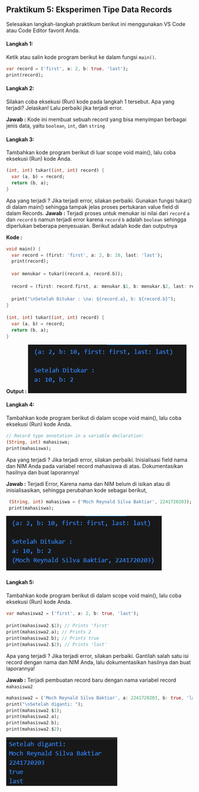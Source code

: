 ## Praktikum 5: Eksperimen Tipe Data Records

Selesaikan langkah-langkah praktikum berikut ini menggunakan VS Code atau Code Editor favorit Anda.

#### Langkah 1:
Ketik atau salin kode program berikut ke dalam fungsi ```main()```.
```dart
var record = ('first', a: 2, b: true, 'last');
print(record);
```


#### Langkah 2:
Silakan coba eksekusi (Run) kode pada langkah 1 tersebut. Apa yang terjadi? Jelaskan! Lalu perbaiki jika terjadi error.

**Jawab :** Kode ini membuat sebuah record yang bisa menyimpan berbagai jenis data, yaitu ``boolean``, ``int``, dan ``string``  

#### Langkah 3:
Tambahkan kode program berikut di luar scope void main(), lalu coba eksekusi (Run) kode Anda.
```dart
(int, int) tukar((int, int) record) {
  var (a, b) = record;
  return (b, a);
}
```
Apa yang terjadi ? Jika terjadi error, silakan perbaiki. Gunakan fungsi tukar() di dalam main() sehingga tampak jelas proses pertukaran value field di dalam Records.
**Jawab :** Terjadi proses untuk menukar isi nilai dari ``record`` ``a`` dan ``record`` ``b`` namun terjadi error karena ``record`` ``b`` adalah ``boolean`` sehingga diperlukan beberapa penyesuaian. Berikut adalah kode dan outputnya

**Kode :**
```dart
void main() {
  var record = (first: 'first', a: 2, b: 10, last: 'last');
  print(record);
  
  var menukar = tukar((record.a, record.b));
  
  record = (first: record.first, a: menukar.$1, b: menukar.$2, last: record.last);
  
  print("\nSetelah Ditukar : \na: ${record.a}, b: ${record.b}");
}

(int, int) tukar((int, int) record) {
  var (a, b) = record;
  return (b, a);
}
```
**Output :**
![Output 1](./images/image9.png)

#### Langkah 4:
Tambahkan kode program berikut di dalam scope void main(), lalu coba eksekusi (Run) kode Anda.
```dart
// Record type annotation in a variable declaration:
(String, int) mahasiswa;
print(mahasiswa);
```
Apa yang terjadi ? Jika terjadi error, silakan perbaiki. Inisialisasi field nama dan NIM Anda pada variabel record mahasiswa di atas. Dokumentasikan hasilnya dan buat laporannya!

**Jawab :** Terjadi Error, Karena nama dan NIM belum di isikan atau di inisialisasikan, sehingga perubahan kode sebagai berikut, 
```dart
 (String, int) mahasiswa = ('Moch Reynald Silva Baktiar', 2241720203);
 print(mahasiswa);
```
![Output 1](./images/image10.png)


#### Langkah 5:
Tambahkan kode program berikut di dalam scope void main(), lalu coba eksekusi (Run) kode Anda.
```dart
var mahasiswa2 = ('first', a: 2, b: true, 'last');

print(mahasiswa2.$1); // Prints 'first'
print(mahasiswa2.a); // Prints 2
print(mahasiswa2.b); // Prints true
print(mahasiswa2.$2); // Prints 'last'
```
Apa yang terjadi ? Jika terjadi error, silakan perbaiki. Gantilah salah satu isi record dengan nama dan NIM Anda, lalu dokumentasikan hasilnya dan buat laporannya!

**Jawab :** Terjadi pembuatan record baru dengan nama variabel record ``mahasiswa2`` 
```dart
mahasiswa2 = ('Moch Reynald Silva Baktiar', a: 2241720203, b: true, 'last');
print("\nSetelah diganti: ");
print(mahasiswa2.$1);
print(mahasiswa2.a); 
print(mahasiswa2.b);
print(mahasiswa2.$2); 
```
![Output 1](./images/image11.png)

